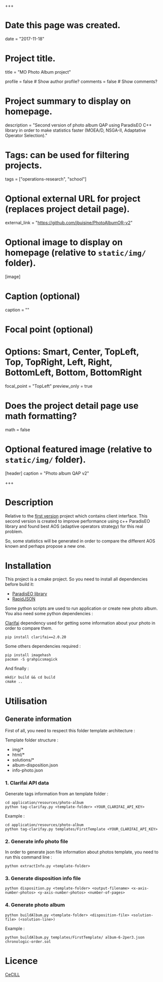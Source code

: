 +++
# Date this page was created.
date = "2017-11-18"

# Project title.
title = "MO Photo Album project"

profile = false  # Show author profile?
comments = false  # Show comments?

# Project summary to display on homepage.
description = "Second version of photo album QAP using ParadisEO C++ library in order to make statistics faster (MOEA/D, NSGA-II, Adaptative Operator Selection)."

# Tags: can be used for filtering projects.
tags = ["operations-research", "school"]

# Optional external URL for project (replaces project detail page).
external_link = "https://github.com/jbuisine/PhotoAlbumOR-v2"

# Optional image to display on homepage (relative to `static/img/` folder).
[image]
  # Caption (optional)
  caption = ""
 
  # Focal point (optional)
  # Options: Smart, Center, TopLeft, Top, TopRight, Left, Right, BottomLeft, Bottom, BottomRight
  focal_point = "TopLeft"
  preview_only = true


# Does the project detail page use math formatting?
math = false

# Optional featured image (relative to `static/img/` folder).
[header]
caption = "Photo album QAP v2"

+++

# Description

Relative to the [first version](https://github.com/jbuisine/OR.PhotoAlbumProject/blob/master/www/modules/routes/solution.js) project which contains client interface. This second version is created to improve performance using c++ ParadisEO library and found best AOS (adaptive operators strategy) for this real problem.

So, some statistics will be generated in order to compare the different AOS known and perhaps propose a new one.

# Installation

This project is a cmake project. So you need to install all dependencies before build it:

* [ParadisEO library](http://paradiseo.gforge.inria.fr/index.php?n=Doc.Install)
* [RapidJSON](https://github.com/Tencent/rapidjson)

Some python scripts are used to run application or create new photo album. You also need some python dependencies :

[Clarifai](https://www.clarifai.com/) dependency used for getting some information about your photo in order to compare them.
```
pip install clarifai==2.0.20
```

Some others dependencies required :
```
pip install imagehash
pacman -S grahpicsmagick
```

And finally :
```
mkdir build && cd build
cmake ..
```

# Utilisation

## Generate information

First of all, you need to respect this folder template architecture :

Template folder structure :
- img/*
- html/*
- solutions/*
- album-disposition.json
- info-photo.json

### 1. Clarifai API data
Generate tags information from an template folder :

```
cd application/resources/photo-album
python tag-clarifay.py <template-folder> <YOUR_CLARIFAI_API_KEY>
```

Example :
```
cd application/resources/photo-album
python tag-clarifay.py templates/FirstTemplate <YOUR_CLARIFAI_API_KEY>
```

### 2. Generate info photo file

In order to generate json file information about photos template, you need to run this command line :
```
python extractInfo.py <template-folder>
```

### 3. Generate disposition info file

```
python disposition.py <template-folder> <output-filename> <x-axis-number-photos> <y-axis-number-photos> <number-of-pages>
```

### 4. Generate photo album

```
python buildAlbum.py <template-folder> <disposition-file> <solution-file> (<solution-line>)
```

Example :
```
python buildAlbum.py templates/FirstTemplate/ album-6-2per3.json chronologic-order.sol
```

# Licence

[CeCILL](http://www.cecill.info/index.en.html)
